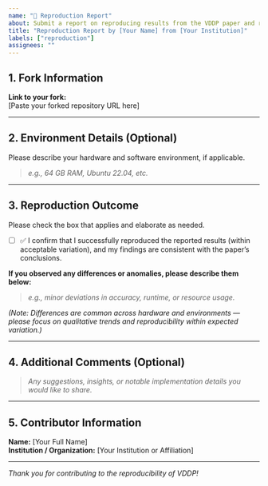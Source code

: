 ```yaml
---
name: "🧪 Reproduction Report"
about: Submit a report on reproducing results from the VDDP paper and repository
title: "Reproduction Report by [Your Name] from [Your Institution]"
labels: ["reproduction"]
assignees: ""
---
```


## 1. Fork Information

**Link to your fork:**  
[Paste your forked repository URL here]

---

## 2. Environment Details (Optional)

Please describe your hardware and software environment, if applicable.

> _e.g., 64 GB RAM, Ubuntu 22.04, etc._

---

## 3. Reproduction Outcome

Please check the box that applies and elaborate as needed.

- [ ] ✅ I confirm that I successfully reproduced the reported results (within acceptable variation), and my findings are consistent with the paper’s conclusions.

**If you observed any differences or anomalies, please describe them below:**  
> _e.g., minor deviations in accuracy, runtime, or resource usage._

_(Note: Differences are common across hardware and environments — please focus on qualitative trends and reproducibility within expected variation.)_

---

## 4. Additional Comments (Optional)

> _Any suggestions, insights, or notable implementation details you would like to share._

---

## 5. Contributor Information

**Name:** [Your Full Name]  
**Institution / Organization:** [Your Institution or Affiliation]  

---

_Thank you for contributing to the reproducibility of VDDP!_
